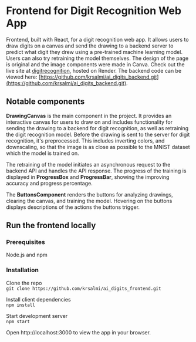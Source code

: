# Frontend for Digit Recognition Web App
Frontend, built with React, for a digit recognition web app. It allows users to draw digits 
on a canvas and send the drawing to a backend server to predict what digit they drew using a pre-trained machine learning model.
Users can also try retraining the model themselves. The design of the page is original and the image components were made in Canva. Check out the live site at [digitrecognition](https://digitrecognition-ai.onrender.com), hosted on Render. The backend code can be viewed here: [https://github.com/krsalmi/ai_digits_backend.git](https://github.com/krsalmi/ai_digits_backend.git).

## Notable components
**DrawingCanvas** is the main component in the project. It provides an interactive canvas for users to draw on
and includes functionality for sending the drawing to a backend for digit recognition,
as well as retraining the digit recognition model.
Before the drawing is sent to the server for digit recognition, it's preprocessed. This includes inverting colors, 
and downscaling, so that the image is as close as possible to the MNIST dataset which the model is trained on.
  
The retraining of the model initiates an asynchronous request to the backend API and handles the API response. The progress of the training is 
displayed in **ProgressBox** and **ProgressBar**, showing the improving accuracy and progress percentage.

The **ButtonsComponent** renders the buttons for analyzing drawings, clearing the canvas, and training the model. Hovering on the buttons displays descriptions of the actions the buttons trigger.


## Run the frontend locally

### Prerequisites
Node.js and npm

### Installation
Clone the repo  
`git clone https://github.com/krsalmi/ai_digits_frontend.git`
  
Install client dependencies  
`npm install`
  
Start development server  
`npm start`
  
Open http://localhost:3000 to view the app in your browser.
